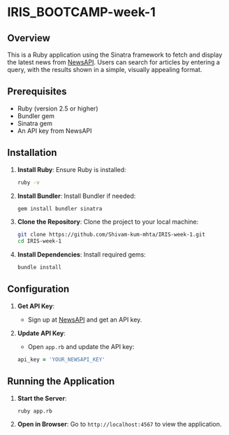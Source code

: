 # IRIS_BOOTCAMP-week-1

## Overview

This is a Ruby application using the Sinatra framework to fetch and display the latest news from [NewsAPI](https://newsapi.org/). Users can search for articles by entering a query, with the results shown in a simple, visually appealing format.

## Prerequisites

- Ruby (version 2.5 or higher)
- Bundler gem
- Sinatra gem
- An API key from NewsAPI

## Installation

1. **Install Ruby**: Ensure Ruby is installed:
   ```bash
   ruby -v
   ```

2. **Install Bundler**: Install Bundler if needed:
   ```bash
   gem install bundler sinatra
   ```

3. **Clone the Repository**: Clone the project to your local machine:
   ```bash
   git clone https://github.com/Shivam-kum-mhta/IRIS-week-1.git
   cd IRIS-week-1
   ```

4. **Install Dependencies**: Install required gems:
   ```bash
   bundle install
   ```

## Configuration

1. **Get API Key**: 
   - Sign up at [NewsAPI](https://newsapi.org/) and get an API key.

2. **Update API Key**: 
   - Open `app.rb` and update the API key:
   ```ruby
   api_key = 'YOUR_NEWSAPI_KEY'
   ```

## Running the Application

1. **Start the Server**:
   ```bash
   ruby app.rb
   ```

2. **Open in Browser**: Go to `http://localhost:4567` to view the application.
